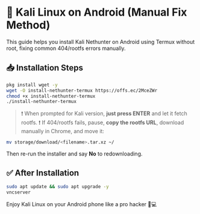 # 🚀 Kali Linux on Android (Manual Fix Method)

This guide helps you install Kali Nethunter on Android using Termux without root, fixing common 404/rootfs errors manually.

## 📥 Installation Steps

```bash
pkg install wget -y
wget -O install-nethunter-termux https://offs.ec/2MceZWr
chmod +x install-nethunter-termux
./install-nethunter-termux
```

> ❗ When prompted for Kali version, **just press ENTER** and let it fetch rootfs.
> ❗ If 404/rootfs fails, pause, **copy the rootfs URL**, download manually in Chrome, and move it:

```bash
mv storage/download/<filename>.tar.xz ~/
```

Then re-run the installer and say **No** to redownloading.

## ✅ After Installation

```bash
sudo apt update && sudo apt upgrade -y
vncserver
```

Enjoy Kali Linux on your Android phone like a pro hacker 🧠💻
